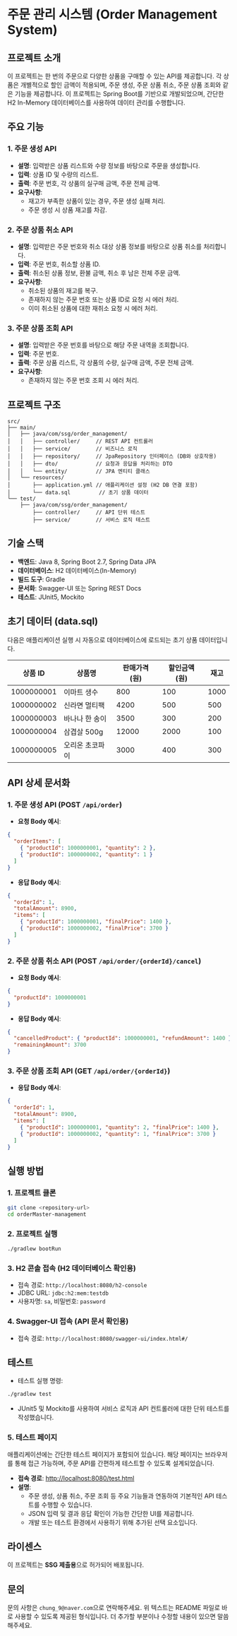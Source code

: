 # 주문 관리 시스템 (Order Management System)
## 프로젝트 소개
이 프로젝트는 한 번의 주문으로 다양한 상품을 구매할 수 있는 API를 제공합니다. 각 상품은 개별적으로 할인 금액이 적용되며, 주문 생성, 주문 상품 취소, 주문 상품 조회와 같은 기능을 제공합니다. 이 프로젝트는 Spring Boot를 기반으로 개발되었으며, 간단한 H2 In-Memory 데이터베이스를 사용하여 데이터 관리를 수행합니다.
## 주요 기능
### 1. 주문 생성 API
- **설명**: 입력받은 상품 리스트와 수량 정보를 바탕으로 주문을 생성합니다.
- **입력**: 상품 ID 및 수량의 리스트.
- **출력**: 주문 번호, 각 상품의 실구매 금액, 주문 전체 금액.
- **요구사항**:
  - 재고가 부족한 상품이 있는 경우, 주문 생성 실패 처리.
  - 주문 생성 시 상품 재고를 차감.

### 2. 주문 상품 취소 API
- **설명**: 입력받은 주문 번호와 취소 대상 상품 정보를 바탕으로 상품 취소를 처리합니다.
- **입력**: 주문 번호, 취소할 상품 ID.
- **출력**: 취소된 상품 정보, 환불 금액, 취소 후 남은 전체 주문 금액.
- **요구사항**:
  - 취소된 상품의 재고를 복구.
  - 존재하지 않는 주문 번호 또는 상품 ID로 요청 시 에러 처리.
  - 이미 취소된 상품에 대한 재취소 요청 시 에러 처리.

### 3. 주문 상품 조회 API
- **설명**: 입력받은 주문 번호를 바탕으로 해당 주문 내역을 조회합니다.
- **입력**: 주문 번호.
- **출력**: 주문 상품 리스트, 각 상품의 수량, 실구매 금액, 주문 전체 금액.
- **요구사항**:
  - 존재하지 않는 주문 번호 조회 시 에러 처리.

## 프로젝트 구조
``` plaintext
src/
├── main/
│   ├── java/com/ssg/order_management/
│   │   ├── controller/     // REST API 컨트롤러
│   │   ├── service/        // 비즈니스 로직
│   │   ├── repository/     // JpaRepository 인터페이스 (DB와 상호작용)
│   │   ├── dto/            // 요청과 응답을 처리하는 DTO
│   │   └── entity/         // JPA 엔티티 클래스
│   └── resources/
│       ├── application.yml // 애플리케이션 설정 (H2 DB 연결 포함)
│       └── data.sql         // 초기 상품 데이터
└── test/
    ├── java/com/ssg/order_management/
        ├── controller/     // API 단위 테스트
        ├── service/        // 서비스 로직 테스트
```
## 기술 스택
- **백엔드**: Java 8, Spring Boot 2.7, Spring Data JPA
- **데이터베이스**: H2 데이터베이스(In-Memory)
- **빌드 도구**: Gradle
- **문서화**: Swagger-UI 또는 Spring REST Docs
- **테스트**: JUnit5, Mockito

## 초기 데이터 (data.sql)
다음은 애플리케이션 실행 시 자동으로 데이터베이스에 로드되는 초기 상품 데이터입니다.

| 상품 ID | 상품명 | 판매가격 (원) | 할인금액 (원) | 재고 |
| --- | --- | --- | --- | --- |
| 1000000001 | 이마트 생수 | 800 | 100 | 1000 |
| 1000000002 | 신라면 멀티팩 | 4200 | 500 | 500 |
| 1000000003 | 바나나 한 송이 | 3500 | 300 | 200 |
| 1000000004 | 삼겹살 500g | 12000 | 2000 | 100 |
| 1000000005 | 오리온 초코파이 | 3000 | 400 | 300 |
## API 상세 문서화
### 1. 주문 생성 API (POST `/api/order`)
- **요청 Body 예시**:
``` json
{
  "orderItems": [
    { "productId": 1000000001, "quantity": 2 },
    { "productId": 1000000002, "quantity": 1 }
  ]
}
```
- **응답 Body 예시**:
``` json
{
  "orderId": 1,
  "totalAmount": 8900,
  "items": [
    { "productId": 1000000001, "finalPrice": 1400 },
    { "productId": 1000000002, "finalPrice": 3700 }
  ]
}
```
### 2. 주문 상품 취소 API (POST `/api/order/{orderId}/cancel`)
- **요청 Body 예시**:
``` json
{
  "productId": 1000000001
}
```
- **응답 Body 예시**:
``` json
{
  "cancelledProduct": { "productId": 1000000001, "refundAmount": 1400 },
  "remainingAmount": 3700
}
```
### 3. 주문 상품 조회 API (GET `/api/order/{orderId}`)
- **응답 Body 예시**:
``` json
{
  "orderId": 1,
  "totalAmount": 8900,
  "items": [
    { "productId": 1000000001, "quantity": 2, "finalPrice": 1400 },
    { "productId": 1000000002, "quantity": 1, "finalPrice": 3700 }
  ]
}
```
## 실행 방법
### 1. 프로젝트 클론
``` bash
git clone <repository-url>
cd orderMaster-management
```
### 2. 프로젝트 실행
``` bash
./gradlew bootRun
```
### 3. H2 콘솔 접속 (H2 데이터베이스 확인용)
- 접속 경로: `http://localhost:8080/h2-console`
- JDBC URL: `jdbc:h2:mem:testdb`
- 사용자명: `sa`, 비밀번호: `password`

### 4. Swagger-UI 접속 (API 문서 확인용)
- 접속 경로: `http://localhost:8080/swagger-ui/index.html#/`

## 테스트
- 테스트 실행 명령:
``` bash
./gradlew test
```
- JUnit5 및 Mockito를 사용하여 서비스 로직과 API 컨트롤러에 대한 단위 테스트를 작성했습니다.

### 5. 테스트 페이지
애플리케이션에는 간단한 테스트 페이지가 포함되어 있습니다. 해당 페이지는 브라우저를 통해 접근 가능하며, 주문 API를 간편하게 테스트할 수 있도록 설계되었습니다.
- **접속 경로**: [http://localhost:8080/test.html](http://localhost:8080/test.html)
- **설명**:
  - 주문 생성, 상품 취소, 주문 조회 등 주요 기능들과 연동하여 기본적인 API 테스트를 수행할 수 있습니다.
  - JSON 입력 및 결과 응답 확인이 가능한 간단한 UI를 제공합니다.
  - 개발 또는 테스트 환경에서 사용하기 위해 추가된 선택 요소입니다.

## 라이센스
이 프로젝트는 **SSG 제출용**으로 허가되어 배포됩니다.

## 문의
문의 사항은 `chung_9@naver.com`으로 연락해주세요.
위 텍스트는 README 파일로 바로 사용할 수 있도록 제공된 형식입니다. 더 추가할 부분이나 수정할 내용이 있으면 말씀해주세요.
